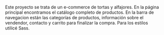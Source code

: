 Este proyecto se trata de un e-commerce de tortas y alfajores.
En la página principal encontramos el catálogo completo de productos. En la barra de navegacion están las categorías de productos, información sobre el vendendor, contacto y carrito para finalizar la compra. Para los estilos utilicé Sass.
